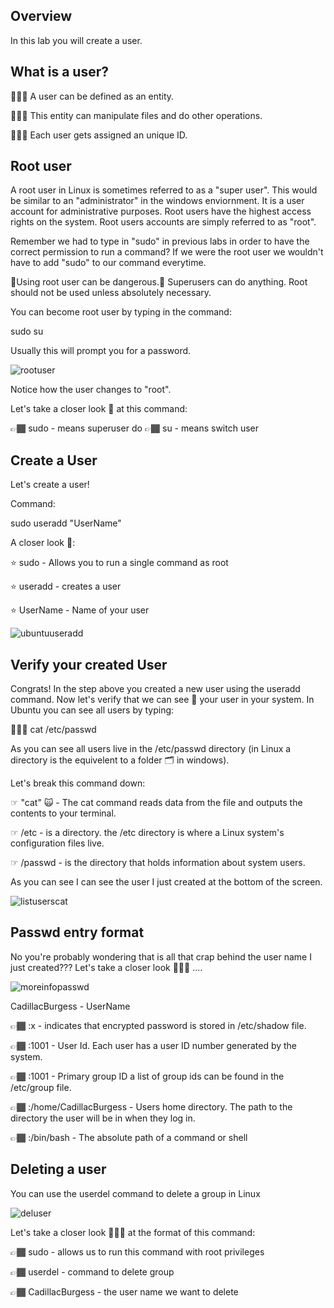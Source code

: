 ## Overview

In this lab you will create a user. 

## What is a user?

👨🏾‍💻 A user can be defined as an entity. 

👨🏾‍💻 This entity can manipulate files and do other operations. 

👨🏾‍💻 Each user gets assigned an unique ID.

## Root user

A root user in Linux is sometimes referred to as a "super user". This would be similar to an "administrator" in the windows enviornment. It is a user account for administrative purposes. Root users have the highest access rights on the system. Root users accounts are simply referred to as "root".

Remember we had to type in "sudo" in previous labs in order to have the correct permission to run a command? If we were the root user we wouldn't have to add "sudo" to our command everytime.

🚨Using root user can be dangerous.🚨 Superusers can do anything. Root should not be used unless absolutely necessary.


You can become root user by typing in the command: 


sudo su


Usually this will prompt you for a password.

![rootuser](https://user-images.githubusercontent.com/109482212/179656946-84968f6c-2565-4bad-b7e5-08ba7927ccc7.jpg)

Notice how the user changes to "root".

Let's take a closer look 👀 at this command:

👉🏾 sudo - means superuser do 
👉🏾 su - means switch user



## Create a User
Let's create a user!

Command: 

sudo useradd "UserName"

A closer look 👀:

⭐️ sudo - Allows you to run a single command as root

⭐️ useradd - creates a user

⭐️ UserName - Name of your user




![ubuntuuseradd](https://user-images.githubusercontent.com/109482212/179629117-5ff73760-8dca-42bd-831b-2100201fc7aa.jpg)


## Verify your created User

Congrats! In the step above you created a new user using the useradd command. Now let's verify that we can see 👀 your user in your system. 
In Ubuntu you can see all users by typing:

💁🏾‍♂️ cat /etc/passwd

As you can see all users live in the /etc/passwd directory (in Linux a directory is the equivelent to a folder 🗂 in windows).

Let's break this command down:

☞ "cat" 🙀 - The cat command reads data from the file and outputs the contents to your terminal. 

☞ /etc - is a directory. the /etc directory is where a Linux system's configuration files live.

☞ /passwd - is the directory that holds information about system users.


As you can see I can see the user I just created at the bottom of the screen.

![listuserscat](https://user-images.githubusercontent.com/109482212/179630472-cb65bc96-941d-4f3a-b2f6-36068a580228.jpg)

## Passwd entry format

No you're probably wondering that is all that crap behind the user name I just created??? Let's take a closer look 🕵🏾‍♂️ ....



![moreinfopasswd](https://user-images.githubusercontent.com/109482212/179636465-9b201eed-a58a-49f7-bb63-f236eb19bd7b.jpg)

CadillacBurgess - UserName

👉🏾 :x - indicates that encrypted password is stored in /etc/shadow file.

👉🏾 :1001 - User Id. Each user has a user ID number generated by the system.

👉🏾 :1001 - Primary group ID a list of group ids can be found in the /etc/group file.

👉🏾 :/home/CadillacBurgess - Users home directory. The path to the directory the user will be in when they log in.

👉🏾 :/bin/bash - The absolute path of a command or shell 

## Deleting a user

You can use the userdel command to delete a group in Linux

![deluser](https://user-images.githubusercontent.com/109482212/179645417-e29624c7-edf5-4cfa-ade7-1dc96ca31e00.jpg)

Let's take a closer look 🕵🏾‍♂️ at the format of this command:

👉🏾 sudo - allows us to run this command with root privileges

👉🏾 userdel - command to delete group

👉🏾 CadillacBurgess - the user name we want to delete







